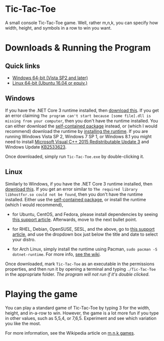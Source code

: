 # Tic-Tac-Toe
A small console Tic-Tac-Toe game. Well, rather m,n,k, you can specify how width, height, and symbols in a row to win you want.

# Downloads & Running the Program

## Quick links
* [Windows 64-bit (Vista SP2 and later)](https://github.com/TheSheepGuy/Tic-Tac-Toe/releases/download/v1.0.0/win-x64.zip)
* [Linux 64-bit (Ubuntu 16.04 or equiv.)](https://github.com/TheSheepGuy/Tic-Tac-Toe/releases/download/v1.0.0/linux-x64.tar.gz)

## Windows

If you have the .NET Core 3 runtime installed, then [download this](https://github.com/TheSheepGuy/Tic-Tac-Toe/releases/download/v1.0.0/win-x64.zip). If you get an error claiming `The program can't start because [some file].dll is missing from your computer`, then you don't have the runtime installed. You can either download the [self-contained package](https://github.com/TheSheepGuy/Tic-Tac-Toe/releases/download/v1.0.0/win-x64-self-contained.zip) instead, or (which I would recommend) download the runtime by [installing the runtime](https://docs.microsoft.com/en-us/dotnet/core/install/runtime). If you are running Windows Vista SP 2, Windows 7 SP 1, or Windows 8.1 you might need to install [Microsoft Visual C++ 2015 Redistributable Update 3](https://www.microsoft.com/download/details.aspx?id=52685) and Windows Update [KB2533623](https://support.microsoft.com/help/2533623/microsoft-security-advisory-insecure-library-loading-could-allow-remot).

Once downloaded, simply run `Tic-Tac-Toe.exe` by double-clicking it.

## Linux
Similarly to Windows, if you have the .NET Core 3 runtime installed, then [download this](https://github.com/TheSheepGuy/Tic-Tac-Toe/releases/download/v1.0.0/linux-x64.tar.gz). If you get an error similar to `The required library libhostfxr.so could not be found`, then you don't have the runtime installed. Either use the [self-contained package](https://github.com/TheSheepGuy/Tic-Tac-Toe/releases/download/v1.0.0/linux-x64-self-contained.tar.gz), or install the runtime (which I would recommend),

* for Ubuntu, CentOS, and Fedora, please install dependencies by seeing [this support article](https://docs.microsoft.com/en-us/dotnet/core/install/dependencies?tabs=netcore30&pivots=os-linux#linux-distribution-dependencies). Afterwards, move to the next bullet point.

* for RHEL, Debian, OpenSUSE, SESL, and the above, go to [this support article](https://docs.microsoft.com/en-us/dotnet/core/install/linux-package-manager-rhel7), and use the dropdown box just below the title and date to select your distro.

* for Arch Linux, simply install the runtime using Pacman, `sudo pacman -S dotnet-runtime`. For more info, [see the wiki](https://wiki.archlinux.org/index.php/.NET_Core).

Once downloaded, mark `Tic-Tac-Toe` as an executable in the permissions properties, and then run it by opening a terminal and typing `./Tic-Tac-Toe` in the appropriate folder. *The program will not run if it's double clicked.*

# Playing the game
You can play a standard game of Tic-Tac-Toe by typing 3 for the width, height, and in-a-row to win. However, the game is a lot more fun if you type in other values, such as 5,5,4, or 7,6,5. Experiment and see which variation you like the most.

For more information, see the Wikipedia article on [m,n,k games](https://en.wikipedia.org/wiki/M,n,k-game).